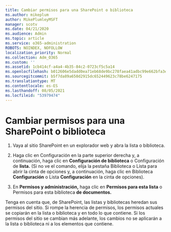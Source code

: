 ```yaml
---
title: Cambiar permisos para una SharePoint o biblioteca
ms.author: mikeplum
author: MikePlumleyMSFT
manager: scotv
ms.date: 04/21/2020
ms.audience: Admin
ms.topic: article
ms.service: o365-administration
ROBOTS: NOINDEX, NOFOLLOW
localization_priority: Normal
ms.collection: Adm_O365
ms.custom: ''
ms.assetid: 1cb414cf-a4a4-4b35-84c2-0723cf5c5a14
ms.openlocfilehash: b012606e5dadd0ea71eb68de9bc278faea41adbc99e662bfa3eea6653548c1a8
ms.sourcegitcommit: b5f7da89a650d2915dc652449623c78be6247175
ms.translationtype: MT
ms.contentlocale: es-ES
ms.lasthandoff: 08/05/2021
ms.locfileid: "53979474"
---
```

# <a name="change-permissions-for-a-sharepoint-list-or-library"></a>Cambiar permisos para una SharePoint o biblioteca

1. Vaya al sitio SharePoint en un explorador web y abra la lista o biblioteca.
    
2. Haga clic en Configuración en la parte superior derecha y, a continuación, haga clic en **Configuración de biblioteca** o Configuración de **lista.** (Si no ve el comando,  elija  la pestaña Biblioteca o Lista para abrir la cinta de opciones y, a continuación, haga clic en Biblioteca **Configuración** o Lista **Configuración** en la cinta de opciones). 
    
3. En **Permisos y administración,** haga clic en **Permisos para esta lista** o Permisos para esta biblioteca **de documentos.**
    
Tenga en cuenta que, de SharePoint, las listas y bibliotecas heredan sus permisos del sitio. Si rompe la herencia de permisos, los permisos actuales se copiarán en la lista o biblioteca y en todo lo que contiene. Si los permisos del sitio se cambian más adelante, los cambios no se aplicarán a la lista o biblioteca ni a los elementos que contiene.
  

